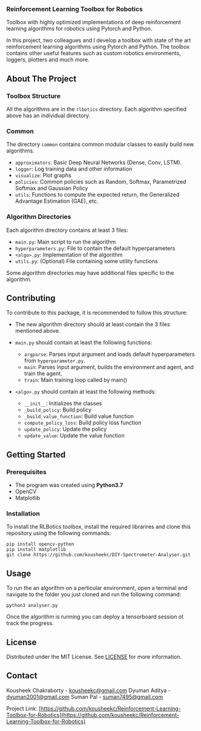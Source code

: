 ### Reinforcement Learning Toolbox for Robotics

Toolbox with highly optimized implementations of deep reinforcement learning algorithms for robotics using Pytorch and Python.

In this project, two colleagues and I develop a toolbox with state of the art reinforcement learning algorithms using Pytorch and Python. The toolbox contains other useful features such as custom robotics environments, loggers, plotters and much more.

## About The Project
### Toolbox Structure
All the algorithms are in the `rlbotics` directory. Each algorithm specified above has an individual directory.

### Common
The directory `common` contains common modular classes to easily build new algorithms.
- `approximators`: Basic Deep Neural Networks (Dense, Conv, LSTM).
- `logger`: Log training data and other information
- `visualize`: Plot graphs
- `policies`: Common policies such as Random, Softmax, Parametrized Softmax and Gaussian Policy
- `utils`: Functions to compute the expected return, the Generalized Advantage Estimation (GAE), etc.

### Algorithm Directories
Each algorithm directory contains at least 3 files:
- `main.py`: Main script to run the algorithm
- `hyperparameters.py`: File to contain the default hyperparameters
- `<algo>.py`: Implementation of the algorithm
- `utils.py`: (Optional) File containing some utility functions

Some algorithm directories may have additional files specific to the algorithm.

## Contributing
To contribute to this package, it is recommended to follow this structure:
- The new algorithm directory should at least contain the 3 files mentioned above.
- `main.py` should contain at least the following functions:
  - `argparse`: Parses input argument and loads default hyperparameters from `hyperparameter.py`.
  - `main`: Parses input argument, builds the environment and agent, and train the agent.
  - `train`: Main training loop called by main()

- `<algo>.py` should contain at least the following methods:
  - `__init__`: Initializes the classes
  - `_build_policy`: Build policy
  - `_build_value_function`: Build value function
  - `compute_policy_loss`: Build policy loss function
  - `update_policy`: Update the policy
  - `update_value`: Update the value function

## Getting Started

### Prerequisites
* The program was created using **Python3.7**
* OpenCV
* Matplotlib

### Installation
To install the RLBotics toolbox, install the required librarires and clone this repository using the following commands:

```
pip install opencv-python
pip install matplotlib
git clone https://github.com/kousheekc/DIY-Spectrometer-Analyser.git
```

## Usage
To run the an algorithm on a perticular environment, open a terminal and navigate to the folder you just cloned and run the following command:
```
python3 analyser.py
```
Once the algorithm is running you can deploy a tensorboard session ot track the progress.

## License
Distributed under the MIT License. See [LICENSE](LICENSE) for more information.

## Contact
Kousheek Chakraborty - kousheekc@gmail.com
Dyuman Aditya - dyuman2001@gmail.com
Suman Pal - suman7495@gmail.com

Project Link: [https://github.com/kousheekc/Reinforcement-Learning-Toolbox-for-Robotics](https://github.com/kousheekc/Reinforcement-Learning-Toolbox-for-Robotics)

